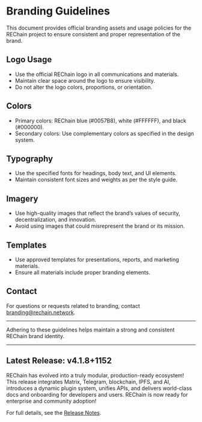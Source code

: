 # Branding Guidelines

This document provides official branding assets and usage policies for the REChain project to ensure consistent and proper representation of the brand.

## Logo Usage

- Use the official REChain logo in all communications and materials.
- Maintain clear space around the logo to ensure visibility.
- Do not alter the logo colors, proportions, or orientation.

## Colors

- Primary colors: REChain blue (#0057B8), white (#FFFFFF), and black (#000000).
- Secondary colors: Use complementary colors as specified in the design system.

## Typography

- Use the specified fonts for headings, body text, and UI elements.
- Maintain consistent font sizes and weights as per the style guide.

## Imagery

- Use high-quality images that reflect the brand’s values of security, decentralization, and innovation.
- Avoid using images that could misrepresent the brand or its mission.

## Templates

- Use approved templates for presentations, reports, and marketing materials.
- Ensure all materials include proper branding elements.

## Contact

For questions or requests related to branding, contact branding@rechain.network.

---

Adhering to these guidelines helps maintain a strong and consistent REChain brand identity.

---

## Latest Release: v4.1.8+1152

REChain has evolved into a truly modular, production-ready ecosystem! This release integrates Matrix, Telegram, blockchain, IPFS, and AI, introduces a dynamic plugin system, unifies APIs, and delivers world-class docs and onboarding for developers and users. REChain is now ready for enterprise and community adoption!

For full details, see the [Release Notes](RELEASE_NOTES.md).

